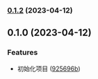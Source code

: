 

### [0.1.2](https://github.com/Aiarron/ayb/compare/0.1.0...0.1.2) (2023-04-12)

## 0.1.0 (2023-04-12)


### Features

* 初始化项目 ([925696b](https://github.com/Aiarron/ayb/commit/925696b042328188c35a91cfee1dc2103d4f0f32))